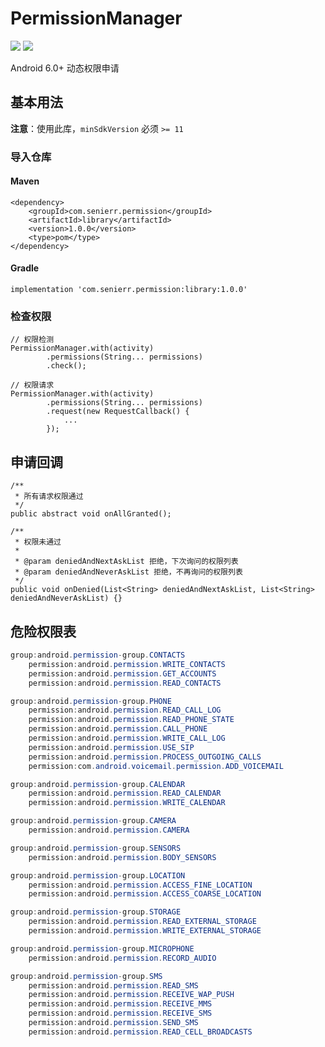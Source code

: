 # PermissionManager

[![](https://img.shields.io/badge/release-v1.0.0-blue.svg)](https://github.com/senierr/PermissionManager)
[![](https://img.shields.io/badge/build-passing-brightgreen.svg)](https://github.com/senierr/PermissionManager)

Android 6.0+ 动态权限申请

## 基本用法

**注意**：使用此库，`minSdkVersion` 必须 `>= 11`

### 导入仓库

#### Maven
```
<dependency>
    <groupId>com.senierr.permission</groupId>
    <artifactId>library</artifactId>
    <version>1.0.0</version>
    <type>pom</type>
</dependency>
```

#### Gradle
```
implementation 'com.senierr.permission:library:1.0.0'
```

### 检查权限

```
// 权限检测
PermissionManager.with(activity)
        .permissions(String... permissions)
        .check();

// 权限请求
PermissionManager.with(activity)
        .permissions(String... permissions)
        .request(new RequestCallback() {
            ...
        });
```

## 申请回调

```
/**
 * 所有请求权限通过
 */
public abstract void onAllGranted();

/**
 * 权限未通过
 *
 * @param deniedAndNextAskList 拒绝，下次询问的权限列表
 * @param deniedAndNeverAskList 拒绝，不再询问的权限列表
 */
public void onDenied(List<String> deniedAndNextAskList, List<String> deniedAndNeverAskList) {}
```

## 危险权限表

```java
group:android.permission-group.CONTACTS
    permission:android.permission.WRITE_CONTACTS
    permission:android.permission.GET_ACCOUNTS
    permission:android.permission.READ_CONTACTS

group:android.permission-group.PHONE
    permission:android.permission.READ_CALL_LOG
    permission:android.permission.READ_PHONE_STATE
    permission:android.permission.CALL_PHONE
    permission:android.permission.WRITE_CALL_LOG
    permission:android.permission.USE_SIP
    permission:android.permission.PROCESS_OUTGOING_CALLS
    permission:com.android.voicemail.permission.ADD_VOICEMAIL

group:android.permission-group.CALENDAR
    permission:android.permission.READ_CALENDAR
    permission:android.permission.WRITE_CALENDAR

group:android.permission-group.CAMERA
    permission:android.permission.CAMERA

group:android.permission-group.SENSORS
    permission:android.permission.BODY_SENSORS

group:android.permission-group.LOCATION
    permission:android.permission.ACCESS_FINE_LOCATION
    permission:android.permission.ACCESS_COARSE_LOCATION

group:android.permission-group.STORAGE
    permission:android.permission.READ_EXTERNAL_STORAGE
    permission:android.permission.WRITE_EXTERNAL_STORAGE

group:android.permission-group.MICROPHONE
    permission:android.permission.RECORD_AUDIO

group:android.permission-group.SMS
    permission:android.permission.READ_SMS
    permission:android.permission.RECEIVE_WAP_PUSH
    permission:android.permission.RECEIVE_MMS
    permission:android.permission.RECEIVE_SMS
    permission:android.permission.SEND_SMS
    permission:android.permission.READ_CELL_BROADCASTS
```